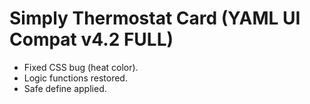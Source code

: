 # Simply Thermostat Card (YAML UI Compat v4.2 FULL)

- Fixed CSS bug (heat color).
- Logic functions restored.
- Safe define applied.
